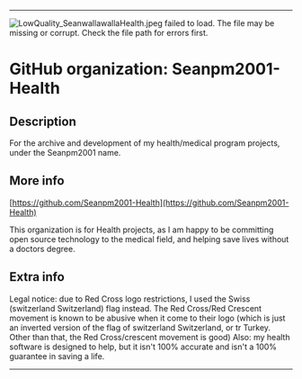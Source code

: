 
***

![LowQuality_SeanwallawallaHealth.jpeg failed to load. The file may be missing or corrupt. Check the file path for errors first.](/AdditionalInfo/1/Seanpm2001-Health/LowQuality_SeanwallawallaHealth.jpeg)

# GitHub organization: Seanpm2001-Health

## Description

For the archive and development of my health/medical program projects, under the Seanpm2001 name.

## More info

[https://github.com/Seanpm2001-Health](https://github.com/Seanpm2001-Health)

This organization is for Health projects, as I am happy to be committing open source technology to the medical field, and helping save lives without a doctors degree.

## Extra info

Legal notice: due to Red Cross logo restrictions, I used the Swiss (switzerland Switzerland) flag instead. The Red Cross/Red Crescent movement is known to be abusive when it come to their logo (which is just an inverted version of the flag of switzerland Switzerland, or tr Turkey. Other than that, the Red Cross/crescent movement is good) Also: my health software is designed to help, but it isn't 100% accurate and isn't a 100% guarantee in saving a life.

***
